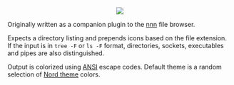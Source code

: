 <center><a><img src="https://i.imgur.com/tlzF4tG.png"></a></center>

Originally written as a companion plugin to the [nnn](https://github.com/jarun/nnn) file browser.

Expects a directory listing and prepends icons based on the file extension. If the input is in `tree -F` or `ls -F` format, directories, sockets, executables and pipes are also distinguished.

Output is colorized using [ANSI](https://en.wikipedia.org/wiki/ANSI_escape_code#Colors) escape codes. Default theme is a random selection of [Nord theme](https://www.nordtheme.com/) colors.
